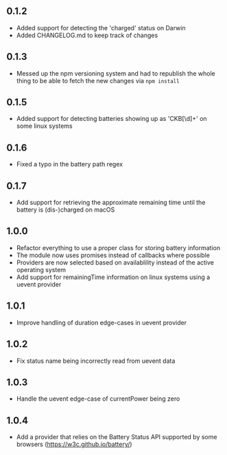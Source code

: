 ## 0.1.2
* Added support for detecting the 'charged' status on Darwin
* Added CHANGELOG.md to keep track of changes

## 0.1.3
* Messed up the npm versioning system and had to republish the whole thing to be able to fetch the new changes via `npm install`

## 0.1.5
* Added support for detecting batteries showing up as 'CKB[\d]+' on some linux systems

## 0.1.6
* Fixed a typo in the battery path regex

## 0.1.7
* Add support for retrieving the approximate remaining time until the battery is (dis-)charged on macOS

## 1.0.0
* Refactor everything to use a proper class for storing battery information
* The module now uses promises instead of callbacks where possible
* Providers are now selected based on availablility instead of the active operating system
* Add support for remainingTime information on linux systems using a uevent provider

## 1.0.1
* Improve handling of duration edge-cases in uevent provider

## 1.0.2
* Fix status name being incorrectly read from uevent data

## 1.0.3
* Handle the uevent edge-case of currentPower being zero

## 1.0.4
* Add a provider that relies on the Battery Status API supported by some browsers (https://w3c.github.io/battery/)
